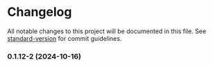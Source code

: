 # Changelog

All notable changes to this project will be documented in this file. See [standard-version](https://github.com/conventional-changelog/standard-version) for commit guidelines.

### 0.1.12-2 (2024-10-16)
